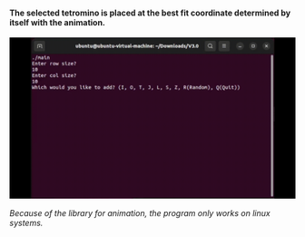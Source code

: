 #### The selected tetromino is placed at the best fit coordinate determined by itself with the animation.

<p align = "left">
  <img src="https://github.com/meteahmetyakar/Project-Tetris/blob/main/V3.0/images/V3.gif"/> 
</p>

*Because of the library for animation, the program only works on linux systems.*
